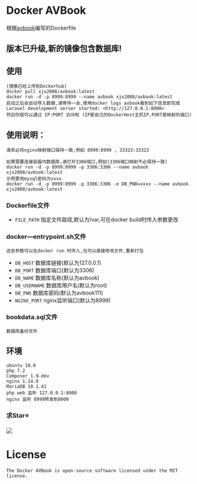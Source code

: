 # Docker AVBook
根据[avbook](https://github.com/guyueyingmu/avbook)编写的Dockerfile
## 版本已升级,新的镜像包含数据库!
## 使用
    (镜像已经上传到Dockerhub)
    docker pull xjx2008/avbook:latest
    docker run -d -p 8999:8999 --name avbook xjx2008/avbook:latest
    启动之后会自动导入数据,请等待一会,使用docker logs avbook看到如下信息即完成
    Laravel development server started: <http://127.0.0.1:8000>
    然后你就可以通过 IP:PORT 访问啦 (IP是自己的DockerHost主机IP,PORT是映射的端口)
## 使用说明：
    请务必将nginx映射端口保持一致,例如 8999:8999 , 33323:33323
    
    如果需要连接容器内数据库,请打开3306端口,例如(3306端口映射不必保持一致)
    docker run -d -p 8999:8999 -p 3306:3306 --name avbook xjx2008/avbook:latest
    示例更改mysql密码为xxxx
    docker run -d -p 8999:8999 -p 3306:3306 -e DB_PWD=xxxx --name avbook xjx2008/avbook:latest
### Dockerfile文件
* `FILE_PATH` 指定文件路径,默认为/var,可在docker build时传入参数更改
### docker—entrypoint.sh文件
    这些参数可以在docker run 时传入,也可以直接修改文件,重新打包
* `DB_HOST` 数据库链接(默认为127.0.0.1)
* `DB_PORT` 数据库端口(默认为3306)
* `DB_NAME` 数据库名称(默认为avbook)
* `DB_USERNAME` 数据库用户名(默认为root)
* `DB_PWD` 数据库密码(默认为avbook111)
* `NGINX_PORT` nginx监听端口(默认为8999)
### bookdata.sql文件
    数据库备份文件
## 环境
    ubuntu 18.0
    php 7.2
    Composer 1.9-dev
    nginx 1.14.0
    MariaDB 10.1.41
    php web 监听 127.0.0.1:8000
    nginx 监听 8999转发到8000
### 求Star⭐
![](http://i1.hoopchina.com.cn/hupuapp/bbs/72953558009175/thread_72953558009175_20190805114814_s_31983_o_w_440_h_440_37592.jpg?x-oss-process=image/resize,w_365/format,jpg)
# License
    The Docker AVBook is open-source software licensed under the MIT license.
